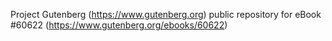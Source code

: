 Project Gutenberg (https://www.gutenberg.org) public repository for
eBook #60622 (https://www.gutenberg.org/ebooks/60622)
